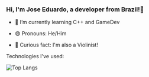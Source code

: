 ### Hi, I'm Jose Eduardo, a developer from Brazil!👋

- 🌱 I’m currently learning C++ and GameDev
  
- 😄 Pronouns: He/Him

- 🎻 Curious fact: I'm also a Violinist!

Technologies I've used:

![Top Langs](https://github-readme-stats.vercel.app/api/top-langs/?username=medeirosJose&layout=compact)
